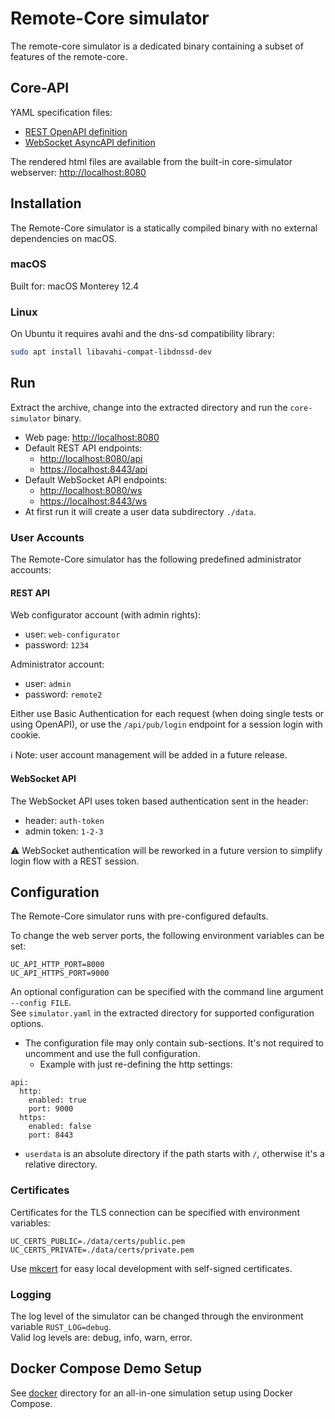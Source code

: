 # Remote-Core simulator

The remote-core simulator is a dedicated binary containing a subset of features of the remote-core.

## Core-API

YAML specification files:

- [REST OpenAPI definition](core-api/rest/openapi.yaml)
- [WebSocket AsyncAPI definition](core-api/websocket/asyncapi.yaml)

The rendered html files are available from the built-in core-simulator webserver: <http://localhost:8080>

## Installation

The Remote-Core simulator is a statically compiled binary with no external dependencies on macOS.  

### macOS

Built for: macOS Monterey 12.4

### Linux

On Ubuntu it requires avahi and the dns-sd compatibility library:
```bash
sudo apt install libavahi-compat-libdnssd-dev
```

## Run

Extract the archive, change into the extracted directory and run the `core-simulator` binary.

- Web page: <http://localhost:8080>
- Default REST API endpoints:
  - <http://localhost:8080/api>
  - <https://localhost:8443/api>
- Default WebSocket API endpoints:
  - <http://localhost:8080/ws>
  - <https://localhost:8443/ws>
- At first run it will create a user data subdirectory `./data`.

### User Accounts

The Remote-Core simulator has the following predefined administrator accounts:

#### REST API

Web configurator account (with admin rights):
- user: `web-configurator`
- password: `1234`

Administrator account:
- user: `admin`
- password: `remote2`

Either use Basic Authentication for each request (when doing single tests or using OpenAPI), or use the `/api/pub/login`
endpoint for a session login with cookie.

ℹ️ Note: user account management will be added in a future release. 

#### WebSocket API

The WebSocket API uses token based authentication sent in the header:

- header: `auth-token`
- admin token: `1-2-3`

⚠️ WebSocket authentication will be reworked in a future version to simplify login flow with a REST session.

## Configuration

The Remote-Core simulator runs with pre-configured defaults.

To change the web server ports, the following environment variables can be set:
```
UC_API_HTTP_PORT=8000
UC_API_HTTPS_PORT=9000
```

An optional configuration can be specified with the command line argument `--config FILE`.  
See `simulator.yaml` in the extracted directory for supported configuration options.

- The configuration file may only contain sub-sections. It's not required to uncomment and use the full configuration.
  - Example with just re-defining the http settings:

```
api:
  http:
    enabled: true
    port: 9000
  https:
    enabled: false
    port: 8443
```
- `userdata` is an absolute directory if the path starts with `/`, otherwise it's a relative directory.

### Certificates

Certificates for the TLS connection can be specified with environment variables:

```
UC_CERTS_PUBLIC=./data/certs/public.pem
UC_CERTS_PRIVATE=./data/certs/private.pem
```

Use [mkcert](https://github.com/FiloSottile/mkcert) for easy local development with self-signed certificates.

### Logging

The log level of the simulator can be changed through the environment variable `RUST_LOG=debug`.  
Valid log levels are: debug, info, warn, error.

## Docker Compose Demo Setup

See [docker](docker) directory for an all-in-one simulation setup using Docker Compose.
